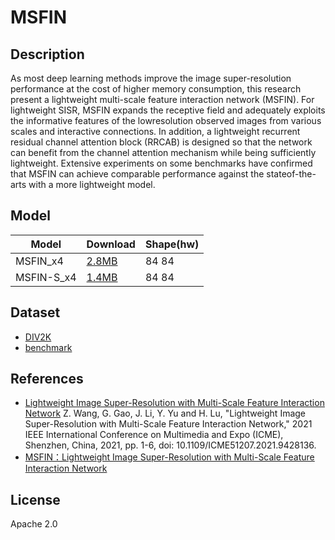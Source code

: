 <!--- SPDX-License-Identifier: Apache-2.0 -->

# MSFIN

## Description

As most deep learning methods improve the image super-resolution performance at the cost of higher memory consumption, this research present a lightweight multi-scale feature interaction network (MSFIN). For lightweight SISR, MSFIN expands the receptive field and adequately exploits the informative features of the lowresolution observed images from various scales and interactive connections. In addition, a lightweight recurrent residual channel attention block (RRCAB) is designed so that the network can benefit from the channel attention mechanism while being sufficiently lightweight. Extensive experiments on some benchmarks have confirmed that MSFIN can achieve comparable performance against the stateof-the-arts with a more lightweight model.

## Model

| Model            | Download                                  | Shape(hw) |
| ---------------- |:----------------------------------------- |:--------- |
| MSFIN_x4       | [2.8MB](MSFIN_x4.onnx) | 84 84  |
| MSFIN-S_x4       | [1.4MB](MSFIN-S_x4.onnx) | 84 84  |

## Dataset

* [DIV2K](https://cv.snu.ac.kr/research/EDSR/DIV2K.tar)
* [benchmark](https://cv.snu.ac.kr/research/EDSR/benchmark.tar)

## References
* [Lightweight Image Super-Resolution with Multi-Scale Feature Interaction Network](https://ieeexplore.ieee.org/abstract/document/9428136)
  Z. Wang, G. Gao, J. Li, Y. Yu and H. Lu, "Lightweight Image Super-Resolution with Multi-Scale Feature Interaction Network," 2021 IEEE International Conference on Multimedia and Expo (ICME), Shenzhen, China, 2021, pp. 1-6, doi: 10.1109/ICME51207.2021.9428136.
* [MSFIN：Lightweight Image Super-Resolution with Multi-Scale Feature Interaction Network](https://github.com/wzx0826/MSFIN)

## License

Apache 2.0
